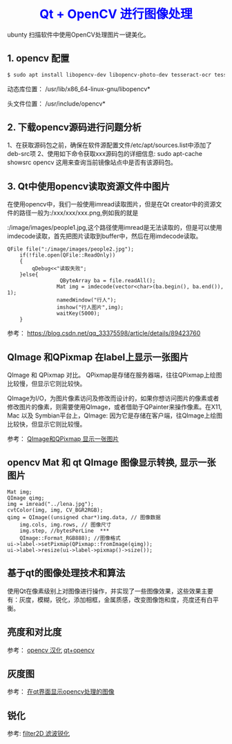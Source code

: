# <center><b><font color=blue>Qt + OpenCV 进行图像处理</font></b></center>
ubunty 扫描软件中使用OpenCV处理图片一键美化。

## 1. opencv 配置
``` bash
$ sudo apt install libopencv-dev libopencv-photo-dev tesseract-ocr tesseract-ocr-eng tesseract-ocr-chi-sim libleptonica-dev libtesseract-dev
```
动态库位置：
/usr/lib/x86_64-linux-gnu/libopencv*

头文件位置：
/usr/include/opencv*

## 2. 下载opencv源码进行问题分析
1、在获取源码包之前，确保在软件源配置文件/etc/apt/sources.list中添加了deb-src项
2、使用如下命令获取xxx源码包的详细信息:
 sudo apt-cache showsrc opencv 这用来查询当前镜像站点中是否有该源码包。

## 3. Qt中使用opencv读取资源文件中图片
在使用opencv中，我们一般使用imread读取图片，但是在Qt creator中的资源文件的路径一般为:/xxx/xxx/xxx.png,例如我的就是

:/image/images/people1.jpg,这个路径使用imread是无法读取的，但是可以使用imdecode读取，首先把图片读取到buffer中，然后在用imdecode读取。

```opencv
QFile file(":/image/images/people2.jpg");
    if(!file.open(QFile::ReadOnly))
    {
        qDebug<<"读取失败";
    }else{
                 QByteArray ba = file.readAll();
                Mat img = imdecode(vector<char>(ba.begin(), ba.end()), 1);
                namedWindow("行人");
                imshow("行人图片",img);
                waitKey(5000);
    }
```
参考： https://blog.csdn.net/qq_33375598/article/details/89423760


## QImage 和QPixmap 在label上显示一张图片
QImage 和 QPixmap 对比。
QPixmap是存储在服务器端，往往QPixmap上绘图比较慢，但显示它则比较快。

QImage为I/O，为图片像素访问及修改而设计的，如果你想访问图片的像素或者修改图片的像素，则需要使用QImage，或者借助于QPainter来操作像素。在X11, Mac 以及 Symbian平台上，QImage: 因为它是存储在客户端，往QImage上绘图比较快，但显示它则比较慢。

参考：
[QImage和QPixmap 显示一张图片](https://www.cnblogs.com/wxl845235800/p/10769807.html)


## opencv Mat 和 qt QImage 图像显示转换, 显示一张图片
``` opencv
Mat img;  
QImage qimg;  
img = imread("../lena.jpg");  
cvtColor(img, img, CV_BGR2RGB);  
qimg = QImage((unsigned char*)img.data, // 图像数据  
    img.cols, img.rows, // 图像尺寸
    img.step, //bytesPerLine  ***
    QImage::Format_RGB888); //图像格式
ui->label->setPixmap(QPixmap::fromImage(qimg));
ui->label->resize(ui->label->pixmap()->size());
```

## 基于qt的图像处理技术和算法
使用Qt在像素级别上对图像进行操作，并实现了一些图像效果，这些效果主要有：灰度，模糊，锐化，添加相框，金属质感，改变图像饱和度，亮度还有白平衡。

## 亮度和对比度

参考： 
[opencv 汉化](https://www.w3cschool.cn/opencv/opencv-c6yv2cb1.html)
[qt+opencv](https://blog.csdn.net/keith_bb/article/details/53263641)

## 灰度图
参考：
[在qt界面显示opencv处理的图像](https://blog.csdn.net/qinchang1/article/details/86769773)

## 锐化

参考:
[filter2D 滤波锐化](https://blog.csdn.net/qq_35508344/article/details/82821557)
